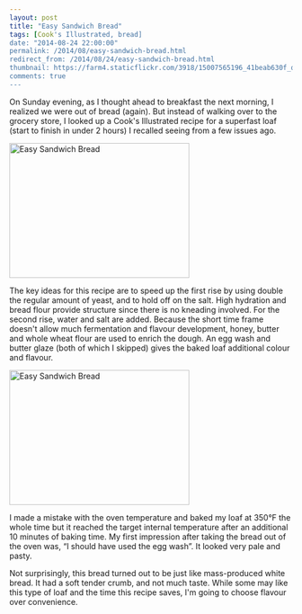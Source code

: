 ```yaml
---
layout: post
title: "Easy Sandwich Bread"
tags: [Cook's Illustrated, bread]
date: "2014-08-24 22:00:00"
permalink: /2014/08/easy-sandwich-bread.html
redirect_from: /2014/08/24/easy-sandwich-bread.html
thumbnail: https://farm4.staticflickr.com/3918/15007565196_41beab630f_q.jpg
comments: true
---
```


On Sunday evening, as I thought ahead to breakfast the next morning, I
realized we were out of bread (again). But instead of walking over to
the grocery store, I looked up a Cook's Illustrated recipe for a
superfast loaf (start to finish in under 2 hours) I recalled seeing 
from a few issues ago.

<a href="https://www.flickr.com/photos/gnuf/14843823269" title="Easy
Sandwich Bread by Eric Fung, on Flickr"><img
src="https://farm4.staticflickr.com/3875/14843823269_5b6d893018_n.jpg"
width="320" height="240" alt="Easy Sandwich Bread"></a>

The key ideas for this recipe are to speed up the first rise by using
double the regular amount of yeast, and to hold off on the salt. High hydration
and bread flour provide structure since there is no kneading involved.
For the second rise, water and salt are added. Because the short time
frame doesn't allow much fermentation and flavour development, honey, butter and
whole wheat flour are used to enrich the dough. An egg wash and butter
glaze (both of which I skipped) gives the baked loaf additional colour and
flavour.

<a href="https://www.flickr.com/photos/gnuf/15007565196" title="Easy
Sandwich Bread by Eric Fung, on Flickr"><img
src="https://farm4.staticflickr.com/3918/15007565196_41beab630f_n.jpg"
width="320" height="240" alt="Easy Sandwich Bread"></a>

I made a mistake with the oven temperature and baked my loaf at
350&deg;F the whole time but it reached the target internal temperature
after an additional 10 minutes of baking time. My first impression after
taking the bread out of the oven was, “I should have used the egg wash”.
It looked very pale and pasty.

Not surprisingly, this bread turned out to be just like mass-produced white 
bread. It had a soft tender crumb, and not much taste. While some
may like this type of loaf and the time this recipe saves, I'm going to 
choose flavour over convenience.


